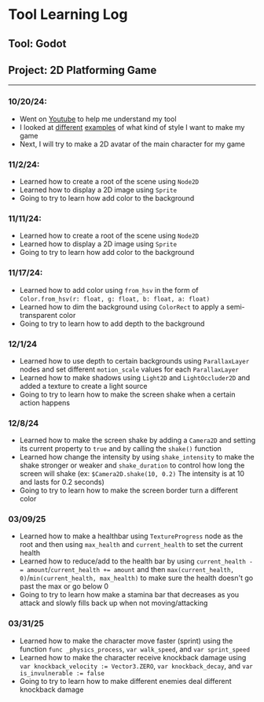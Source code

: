 # Tool Learning Log

## Tool: Godot

## Project: 2D Platforming Game

---

### 10/20/24:
* Went on [Youtube](https://www.youtube.com/watch?v=QKgTZWbwD1U&t=10s) to help me understand my tool
* I looked at [different](https://www.youtube.com/watch?v=UAS_pUTFA7o) [examples](https://godotengine.org/showcase/hive-time/) of what kind of style I want to make my game
* Next, I will try to make a 2D avatar of the main character for my game

### 11/2/24:
* Learned how to create a root of the scene using `Node2D`
* Learned how to display a 2D image using `Sprite`
* Going to try to learn how add color to the background

### 11/11/24:
* Learned how to create a root of the scene using `Node2D`
* Learned how to display a 2D image using `Sprite`
* Going to try to learn how add color to the background

### 11/17/24:
* Learned how to add color using `from_hsv` in the form of `Color.from_hsv(r: float, g: float, b: float, a: float)`
* Learned how to dim the background using `ColorRect` to apply a semi-transparent color
* Going to try to learn how to add depth to the background

### 12/1/24
* Learned how to use depth to certain backgrounds using `ParallaxLayer` nodes and set different `motion_scale` values for each `ParallaxLayer`
* Learned how to make shadows using `Light2D` and `LightOccluder2D` and added a texture to create a light source
* Going to try to learn how to make the screen shake when a certain action happens

### 12/8/24
* Learned how to make the screen shake by adding a `Camera2D` and setting its current property to `true` and by calling the `shake()` function
* Learned how change the intensity by using `shake_intensity` to make the shake stronger or weaker and `shake_duration` to control how long the screen will shake (ex: `$Camera2D.shake(10, 0.2)` The intensity is at 10 and lasts for 0.2 seconds)
* Going to try to learn how to make the screen border turn a different color

### 03/09/25
* Learned how to make a healthbar using `TextureProgress` node as the root and then using `max_health` and `current_health` to set the current health
* Learned how to reduce/add to the health bar by using `current_health -= amount`/`current_health += amount` and then `max(current_health, 0)`/`min(current_health, max_health)` to make sure the health doesn't go past the max or go below 0
* Going to try to learn how make a stamina bar that decreases as you attack and slowly fills back up when not moving/attacking

### 03/31/25
* Learned how to make the character move faster (sprint) using the function `func _physics_process`, `var walk_speed`, and `var sprint_speed`
* Learned how to make the character receive knockback damage using `var knockback_velocity := Vector3.ZERO`, `var knockback_decay`, and `var is_invulnerable := false`
* Going to try to learn how to make different enemies deal different knockback damage
<!--
* Links you used today (websites, videos, etc)
* Things you tried, progress you made, etc
* Challenges, a-ha moments, etc
* Questions you still have
* What you're going to try next
-->
